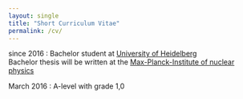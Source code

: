 ```yaml
---
layout: single
title: "Short Curriculum Vitae"
permalink: /cv/
---
```


<!--([Longer version as PDF](/CV_MartinBies.pdf))-->

since 2016
:   Bachelor student at [University of Heidelberg](https://www.physik.uni-heidelberg.de/?lang=en) <br>
    Bachelor thesis will be written at the [Max-Planck-Institute of nuclear physics](https://www.mpi-hd.mpg.de/mpi/en/start/)
    
March 2016
:   A-level with grade 1,0

